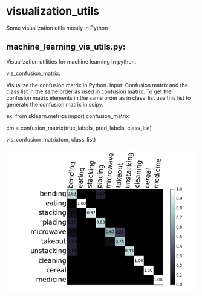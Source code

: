 visualization_utils
===================

Some visualization utils mostly in Python

machine_learning_vis_utils.py:
------------------------------
Visualization utilities for machine learning in python.

vis_confusion_matrix:

Visualize the confusion matrix in Python.
  Input: Confusion matrix and the class list in the 
  same order as used in confusion matrix. To get the confusion matrix 
  elements in the same order as in class_list use this list to generate 
  the confusion matrix in scipy.
    
  ex:
  from sklearn.metrics import confusion_matrix
    
  cm = confusion_matrix(true_labels, pred_labels, class_list)
  
  vis_confusion_matrix(cm, class_list)
  
![Screenshot](/images/cm.png)
